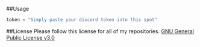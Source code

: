 ##Usage
```python
token = "Simply paste your discord token into this spot"
```
##License
Please follow this license for all of my repositories.
[GNU General Public License v3.0](https://choosealicense.com/licenses/gpl-3.0/)
